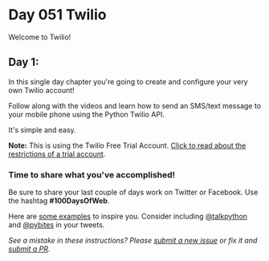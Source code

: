 # Day 051 Twilio

Welcome to Twilio!

## Day 1: 

In this single day chapter you're going to create and configure your very own Twilio account!

Follow along with the videos and learn how to send an SMS/text message to your mobile phone using the Python Twilio API.

It's simple and easy.

**Note:** This is using the Twilio Free Trial Account. [Click to read about the restrictions of a trial account](https://www.twilio.com/docs/usage/tutorials/how-to-use-your-free-trial-account).


### Time to share what you've accomplished!

Be sure to share your last couple of days work on Twitter or Facebook. Use the hashtag **#100DaysOfWeb**. 

Here are [some examples](https://twitter.com/search?q=%23100DaysOfCode) to inspire you. Consider including [@talkpython](https://twitter.com/talkpython) and [@pybites](https://twitter.com/pybites) in your tweets.

*See a mistake in these instructions? Please [submit a new issue](https://github.com/talkpython/100daysofweb-with-python-course/issues) or fix it and [submit a PR](https://github.com/talkpython/100daysofweb-with-python-course/pulls).*
